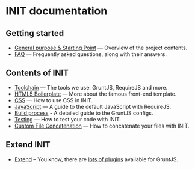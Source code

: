 # INIT documentation

## Getting started

* [General purpose & Starting Point](usage.md) — Overview of the project contents.
* [FAQ](faq.md) — Frequently asked questions, along with their answers.

## Contents of INIT

* [Toolchain](toolchain.md) — The tools we use: GruntJS, RequireJS and more.
* [HTML5 Boilerplate](html5-boilerplate.md) — More about the famous front-end template.
* [CSS](css.md) — How to use CSS in INIT.
* [JavaScript](js.md) — A guide to the default JavaScript with RequireJS.
* [Build process](grunt.md) - A detailed guide to the GruntJS configs.
* [Testing](tests.md) — How to test your code with INIT.
* [Custom File Concatenation](concat.md) — How to concatenate your files with INIT.

## Extend INIT

* [Extend](extend.md) – You know, there are [lots of plugins](http://gruntjs.com/plugins) available for GruntJS.
